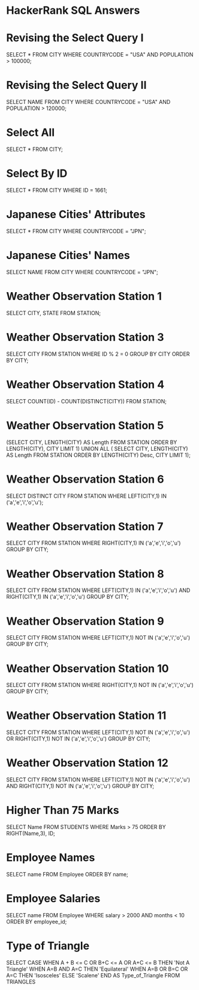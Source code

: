 # HackerRank SQL Answers

# Revising the Select Query I
SELECT * FROM CITY WHERE COUNTRYCODE = "USA"
AND POPULATION > 100000;

# Revising the Select Query II
SELECT NAME FROM CITY
WHERE COUNTRYCODE = "USA" AND POPULATION > 120000;

# Select All
SELECT * FROM CITY;

# Select By ID
SELECT * FROM CITY
WHERE ID = 1661;

# Japanese Cities' Attributes
SELECT * FROM CITY 
WHERE COUNTRYCODE = "JPN";

# Japanese Cities' Names
SELECT NAME FROM CITY WHERE COUNTRYCODE = "JPN";

# Weather Observation Station 1
SELECT CITY, STATE FROM STATION;

# Weather Observation Station 3
SELECT CITY FROM STATION WHERE ID % 2 = 0
GROUP BY CITY
ORDER BY CITY;

# Weather Observation Station 4
SELECT COUNT(ID) - COUNT(DISTINCT(CITY)) FROM STATION;

# Weather Observation Station 5
(SELECT CITY, LENGTH(CITY) AS Length FROM STATION
ORDER BY LENGTH(CITY), CITY
LIMIT 1)
UNION ALL
(
SELECT CITY, LENGTH(CITY) AS Length FROM STATION
ORDER BY LENGTH(CITY) Desc, CITY
LIMIT 1);

# Weather Observation Station 6
SELECT DISTINCT CITY FROM STATION
WHERE LEFT(CITY,1) IN ('a','e','i','o','u');

# Weather Observation Station 7
SELECT CITY FROM STATION
WHERE RIGHT(CITY,1) IN ('a','e','i','o','u')
GROUP BY CITY;

# Weather Observation Station 8
SELECT CITY FROM STATION 
WHERE LEFT(CITY,1) IN ('a','e','i','o','u')
AND RIGHT(CITY,1) IN ('a','e','i','o','u')
GROUP BY CITY;

# Weather Observation Station 9
SELECT CITY FROM STATION 
WHERE LEFT(CITY,1) NOT IN ('a','e','i','o','u')
GROUP BY CITY;

# Weather Observation Station 10
SELECT CITY FROM STATION 
WHERE RIGHT(CITY,1) NOT IN ('a','e','i','o','u')
GROUP BY CITY;

# Weather Observation Station 11
SELECT CITY FROM STATION 
WHERE LEFT(CITY,1) NOT IN ('a','e','i','o','u')
OR RIGHT(CITY,1) NOT IN ('a','e','i','o','u')
GROUP BY CITY;

# Weather Observation Station 12
SELECT CITY FROM STATION 
WHERE LEFT(CITY,1) NOT IN ('a','e','i','o','u')
AND RIGHT(CITY,1) NOT IN ('a','e','i','o','u')
GROUP BY CITY;

# Higher Than 75 Marks
SELECT Name FROM STUDENTS
WHERE Marks > 75
ORDER BY RIGHT(Name,3), ID;

# Employee Names
SELECT name FROM Employee
ORDER BY name;

# Employee Salaries
SELECT name FROM Employee WHERE salary > 2000
AND months < 10
ORDER BY employee_id;

# Type of Triangle
SELECT CASE
WHEN A + B <= C OR B+C <= A OR A+C <= B THEN 'Not A Triangle'
WHEN A=B AND A=C THEN 'Equilateral'
WHEN A=B OR B=C OR A=C THEN 'Isosceles'
ELSE 'Scalene'
END AS Type_of_Triangle
FROM TRIANGLES








